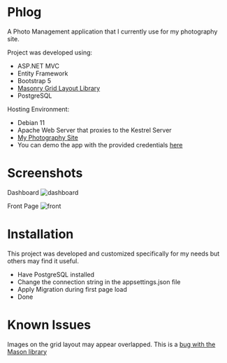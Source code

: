 # Phlog
A Photo Management application that I currently use for my photography site.

Project was developed using:
- ASP.NET MVC
- Entity Framework
- Bootstrap 5
- [Masonry Grid Layout Library](https://masonry.desandro.com/)
- PostgreSQL


Hosting Environment:
- Debian 11
- Apache Web Server that proxies to the Kestrel Server
- [My Photography Site](http://www.samphal.com)
- You can demo the app with the provided credentials [here](http://phlogdemo.samphal.com/admin)

# Screenshots
Dashboard
![dashboard](https://user-images.githubusercontent.com/111925825/210405248-07ced1a3-ed9d-4abe-9106-d82707ec13c9.jpg)

Front Page
![front](https://user-images.githubusercontent.com/111925825/210410676-97476625-4c4d-4422-bc19-5504f04aa112.jpg)

# Installation
This project was developed and customized specifically for my needs but others may find it useful.
- Have PostgreSQL installed
- Change the connection string in the appsettings.json file
- Apply Migration during first page load
- Done

# Known Issues
Images on the grid layout may appear overlapped. This is a [bug with the Mason library](https://github.com/desandro/masonry/issues/1147)

